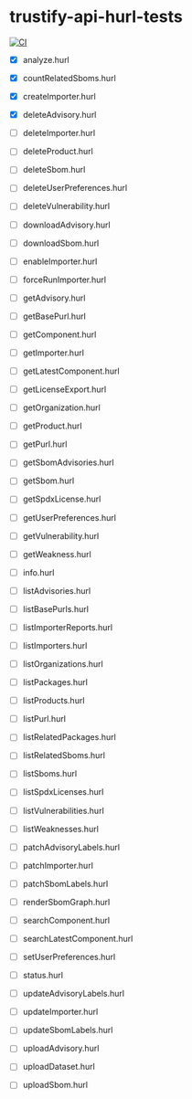# trustify-api-hurl-tests

[![CI](https://github.com/helio-frota/trustify-api-hurl-tests/actions/workflows/ci.yaml/badge.svg)](https://github.com/helio-frota/trustify-api-hurl-tests/actions/workflows/ci.yaml)

- [x] analyze.hurl
- [x] countRelatedSboms.hurl
- [x] createImporter.hurl
- [x] deleteAdvisory.hurl
- [ ] deleteImporter.hurl
- [ ] deleteProduct.hurl
- [ ] deleteSbom.hurl
- [ ] deleteUserPreferences.hurl
- [ ] deleteVulnerability.hurl
- [ ] downloadAdvisory.hurl
- [ ] downloadSbom.hurl
- [ ] enableImporter.hurl
- [ ] forceRunImporter.hurl
- [ ] getAdvisory.hurl
- [ ] getBasePurl.hurl
- [ ] getComponent.hurl
- [ ] getImporter.hurl
- [ ] getLatestComponent.hurl
- [ ] getLicenseExport.hurl
- [ ] getOrganization.hurl
- [ ] getProduct.hurl
- [ ] getPurl.hurl
- [ ] getSbomAdvisories.hurl
- [ ] getSbom.hurl
- [ ] getSpdxLicense.hurl
- [ ] getUserPreferences.hurl
- [ ] getVulnerability.hurl
- [ ] getWeakness.hurl
- [ ] info.hurl
- [ ] listAdvisories.hurl
- [ ] listBasePurls.hurl
- [ ] listImporterReports.hurl
- [ ] listImporters.hurl
- [ ] listOrganizations.hurl
- [ ] listPackages.hurl
- [ ] listProducts.hurl
- [ ] listPurl.hurl
- [ ] listRelatedPackages.hurl
- [ ] listRelatedSboms.hurl
- [ ] listSboms.hurl
- [ ] listSpdxLicenses.hurl
- [ ] listVulnerabilities.hurl
- [ ] listWeaknesses.hurl
- [ ] patchAdvisoryLabels.hurl
- [ ] patchImporter.hurl
- [ ] patchSbomLabels.hurl
- [ ] renderSbomGraph.hurl
- [ ] searchComponent.hurl
- [ ] searchLatestComponent.hurl
- [ ] setUserPreferences.hurl
- [ ] status.hurl
- [ ] updateAdvisoryLabels.hurl
- [ ] updateImporter.hurl
- [ ] updateSbomLabels.hurl
- [ ] uploadAdvisory.hurl
- [ ] uploadDataset.hurl
- [ ] uploadSbom.hurl

